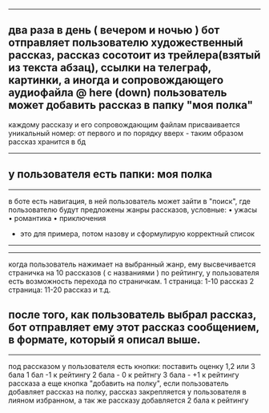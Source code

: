 -------------------------------------------------------------------------
два раза в день ( вечером и ночью )
бот отправляет пользователю художественный рассказ, рассказ сосотоит из трейлера(взятый из текста абзац), ссылки на телеграф,
картинки, а иногда и сопровождающего аудиофайла
@ here (down)
пользователь может добавить рассказ в папку "моя полка"
-------------------------------------------------------------------------
каждому рассказу и его сопровождающим файлам присваивается уникальный номер: от первого и по порядку вверх - таким образом рассказ хранится в бд



-------------------------------------------------------------------------
у пользователя есть папки:
моя полка
-------------------------------------------------------------------------



-------------------------------------------------------------------------
в боте есть навигация, в ней пользователь может зайти в "поиск", где пользователю будут предложены жанры рассказов, условные:
• ужасы
• романтика
• приключения
- это для примера, потом назову и сформулирую корректный список
-------------------------------------------------------------------------



-------------------------------------------------------------------------
когда пользователь нажимает на выбранный жанр, ему высвечивается страничка на 10 рассказов ( с названиями ) по рейтингу, у пользователя есть возможность перехода по страничкам.
1 страница: 1-10 рассказ
2 страница: 11-20 рассказ
и т.д.

после того, как пользователь выбрал рассказ, бот отправляет ему этот рассказ сообщением, в формате, который я описал выше.
-------------------------------------------------------------------------



-------------------------------------------------------------------------
под рассказом у пользователя есть кнопки:
поставить оценку 1,2 или 3 бала
1 бал -1 к рейтингу
2 бала - 0 к рейтнгу
3 бала - +1 к рейтингу рассказа
а еще кнопка "добавить на полку",
если пользователь добавляет рассказ на полку, рассказ закрепляется у пользователя в лияном избранном, а так же рассказу добавляется 2 бала к рейтингу
